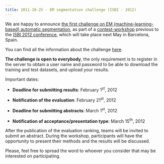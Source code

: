```yaml
---
title: 2011-10-25 - EM segmentation challenge (ISBI - 2012)
---
```


We are happy to announce [the first challenge on EM (machine-learning-based) automatic segmentation](/events/isbi-2012-segmentation-challenge), as part of a [contest-workshop](http://www.biomedicalimaging.org/index.php/programme/contestworkshops?showall=&start=2) previous to the [ISBI 2012 conference](http://www.biomedicalimaging.org/index.php), which will take place next May in Barcelona, Spain.

You can find all the information about the challenge [ here](/events/isbi-2012-segmentation-challenge).

**The challenge is open to everybody**, the only requirement is to register in the server to obtain a user name and password to be able to download the training and test datasets, and upload your results.

Important dates:

-   **Deadline for submitting results**: February 1<sup>st</sup>, 2012

-   **Notification of the evaluation**: February 21<sup>st</sup>, 2012

-   **Deadline for submitting abstracts**: March 1<sup>st</sup>, 2012

-   **Notification of acceptance/presentation type**: March 15<sup>th</sup>, 2012

After the publication of the evaluation ranking, teams will be invited to submit an abstract. During the workshop, participants will have the opportunity to present their methods and the results will be discussed.

Please, feel free to spread the word to whoever you consider that may be interested on participating.


